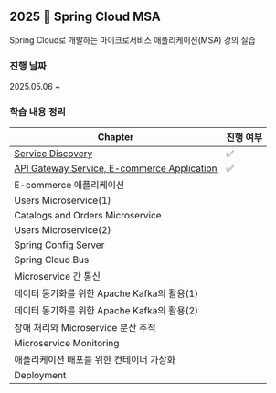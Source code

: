 ## 2025 🍃 Spring Cloud MSA
Spring Cloud로 개발하는 마이크로서비스 애플리케이션(MSA) 강의 실습
### 진행 날짜
2025.05.06 ~ 
### 학습 내용 정리
| Chapter | **진행 여부** |
| --- | --- |
| [Service Discovery](https://github.com/sanchaehwa/spring-cloud-msa/blob/main/doc/1.md) |✅|
| [API Gateway Service, E-commerce Application](https://github.com/sanchaehwa/spring-cloud-msa/blob/main/doc/2.md)  |✅||
| E-commerce 애플리케이션 |  |
| Users Microservice(1)|  |
| Catalogs and Orders Microservice|  |
| Users Microservice(2) |  |
| Spring Config Server |  |
| Spring Cloud Bus |  |
| Microservice 간 통신 |  |
| 데이터 동기화를 위한 Apache Kafka의 활용(1) |  |
| 데이터 동기화를 위한 Apache Kafka의 활용(2)|  |
| 장애 처리와 Microservice 분산 추적	 |  |
| Microservice Monitoring |  |
| 애플리케이션 배포를 위한 컨테이너 가상화	 |  |
| Deployment |  |
